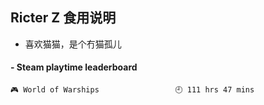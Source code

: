 ## Ricter Z 食用说明
- 喜欢猫猫，是个冇猫孤儿

<!-- steam-box start -->
#### - Steam playtime leaderboard
```text
🎮 World of Warships                 🕘 111 hrs 47 mins
```
<!-- Powered by https://github.com/YouEclipse/steam-box . -->
<!-- steam-box end -->
